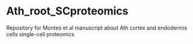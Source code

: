 # Ath_root_SCproteomics
Repository for Montes et al manuscript about Ath cortex and endodermis cells single-cell proteomics
